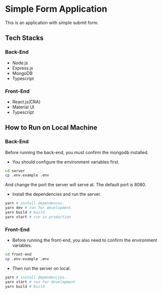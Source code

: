 # Simple Form Application

This is an application with simple submit form.

## Tech Stacks
### Back-End
- Node.js
- Express.js
- MongoDB
- Typescript

### Front-End
- React.js(CRA)
- Material UI
- Typescript

## How to Run on Local Machine
### Back-End
Before running the back-end, you must confirm the mongodb installed.

- You should configure the environment variables first.
```bash
cd server
cp .env.example .env
```

And change the port the server will serve at.
The default port is 8080.

- Install the dependencies and run the server.
```bash
yarn # install dependences.
yarn dev # run for development.
yarn build # build
yarn start # run in production
```

### Front-End
- Before running the front-end, you also need to confirm the environment variables.

```bash
cd front-end
cp .env.example .env
```

- Then run the server on local.
```bash
yarn # install dependencies.
yarn start # run for development
yarn build # build
```
